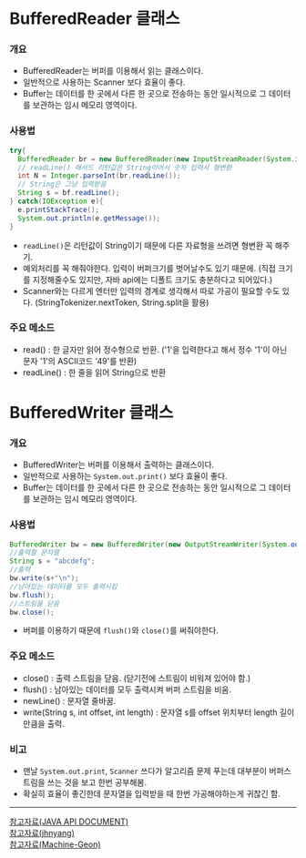 # BufferedReader 클래스
### 개요
- BufferedReader는 버퍼를 이용해서 읽는 클래스이다.
- 일반적으로 사용하는 Scanner 보다 효율이 좋다.
- Buffer는 데이터를 한 곳에서 다른 한 곳으로 전송하는 동안 일시적으로 그 데이터를 보관하는 임시 메모리 영역이다.
### 사용법
```java
try{
  BufferedReader br = new BufferedReader(new InputStreamReader(System.in));    
  // readLine() 매서드 리턴값은 String이어서 숫자 입력시 형변환
  int N = Integer.parseInt(br.readLine());
  // String은 그냥 입력받음
  String s = bf.readLine();
} catch(IOException e){
  e.printStackTrace();
  System.out.println(e.getMessage());
}
```
- `readLine()`은 리턴값이 String이기 때문에 다른 자료형을 쓰려면 형변환 꼭 해주기.
- 예외처리를 꼭 해줘야한다. 입력이 버퍼크기를 벗어날수도 있기 때문에. (직접 크기를 지정해줄수도 있지만, 자바 api에는 디폴트 크기도 충분하다고 되어있다.)
- Scanner와는 다르게 엔터만 입력의 경계로 생각해서 따로 가공이 필요할 수도 있다. (StringTokenizer.nextToken, String.split을 활용)

### 주요 메소드
- read() : 한 글자만 읽어 정수형으로 반환. ('1'을 입력한다고 해서 정수 '1'이 아닌 문자 '1'의 ASCII코드 '49'를 반환)
- readLine() : 한 줄을 읽어 String으로 반환

# BufferedWriter 클래스
### 개요
- BufferedWriter는 버퍼를 이용해서 출력하는 클래스이다.
- 일반적으로 사용하는 `System.out.print()` 보다 효율이 좋다.
- Buffer는 데이터를 한 곳에서 다른 한 곳으로 전송하는 동안 일시적으로 그 데이터를 보관하는 임시 메모리 영역이다.
### 사용법
```java
BufferedWriter bw = new BufferedWriter(new OutputStreamWriter(System.out));
//출력할 문자열
String s = "abcdefg";
//출력
bw.write(s+"\n");
//남아있는 데이터를 모두 출력시킴
bw.flush();
//스트림을 닫음
bw.close();
```
- 버퍼를 이용하기 때문에 `flush()`와 `close()`를 써줘야한다.

### 주요 메소드
- close() : 출력 스트림을 닫음. (닫기전에 스트림이 비워져 있어야 함.)
- flush() : 남아있는 데이터를 모두 출력시켜 버퍼 스트림을 비움.
- newLine() : 문자열 줄바꿈.
- write(String s, int offset, int length) : 문자열 s를 offset 위치부터 length 길이만큼을 출력.

### 비고
- 맨날 `System.out.print`, `Scanner` 쓰다가 알고리즘 문제 푸는데 대부분이 버퍼스트림을 쓰는 것을 보고 한번 공부해봄.
- 확실히 효율이 좋긴한데 문자열을 입력받을 때 한번 가공해야하는게 귀찮긴 함.

---
[참고자료(JAVA API DOCUMENT)](https://docs.oracle.com/javase/7/docs/api/)<br/>
[참고자료(jhnyang)](https://jhnyang.tistory.com/92)<br/>
[참고자료(Machine-Geon)](https://machine-geon.tistory.com/79)
